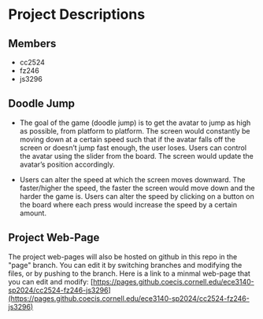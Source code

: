 # Project Descriptions 
## Members
- cc2524
- fz246
- js3296
 
## Doodle Jump

* The goal of the game (doodle jump) is to get the avatar to jump as high as possible, from platform to platform. The screen would constantly be moving down at a certain speed such that if the avatar falls off the screen or doesn’t jump fast enough, the user loses. Users can control the avatar using the slider from the board. The screen would update the avatar’s position accordingly. 

* Users can alter the speed at which the screen moves downward. The faster/higher the speed, the faster the screen would move down and the harder the game is. Users can alter the speed by clicking on a button on the board where each press would increase the speed by a certain amount.

## Project Web-Page

The project web-pages will also be hosted on github in this repo in the "page" branch. You can edit it by switching branches and modifying the files, or by pushing to the branch. Here is a link to a minmal web-page that you can edit and modify: [https://pages.github.coecis.cornell.edu/ece3140-sp2024/cc2524-fz246-js3296](https://pages.github.coecis.cornell.edu/ece3140-sp2024/cc2524-fz246-js3296)
